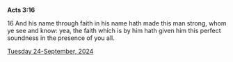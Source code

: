 **Acts 3:16**

16 And his name through faith in his name hath made this man strong, whom ye see and know: yea, the faith which is by him hath given him this perfect soundness in the presence of you all.

[Tuesday 24-September, 2024](https://getbible.net/kjv/Acts/3/16)
